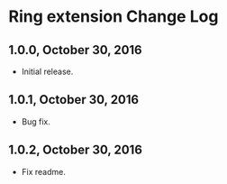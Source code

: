 Ring extension Change Log
=========================

1.0.0, October 30, 2016
-----------------------

- Initial release.

1.0.1, October 30, 2016
-----------------------

- Bug fix.

1.0.2, October 30, 2016
-----------------------

- Fix readme.
